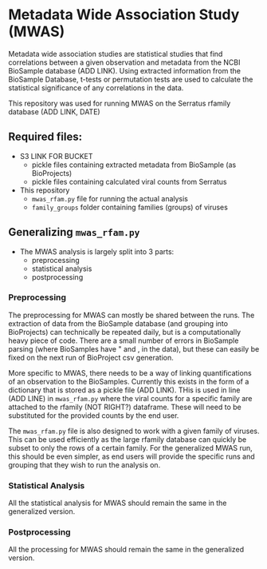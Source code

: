 # Metadata Wide Association Study (MWAS)
Metadata wide association studies are statistical studies that find correlations between a given observation and metadata from the NCBI BioSample database (ADD LINK). Using extracted information from the BioSample Database, t-tests or permutation tests are used to calculate the statistical significance of any correlations in the data. 

This repository was used for running MWAS on the Serratus rfamily database (ADD LINK, DATE)

## Required files:
- S3 LINK FOR BUCKET
    - pickle files containing extracted metadata from BioSample (as BioProjects)
    - pickle files containing calculated viral counts from Serratus
- This repository
    - ```mwas_rfam.py``` file for running the actual analysis
    - ```family_groups``` folder containing families (groups) of viruses


## Generalizing ```mwas_rfam.py```
- The MWAS analysis is largely split into 3 parts:
    - preprocessing
    - statistical analysis
    - postprocessing

### Preprocessing
The preprocessing for MWAS can mostly be shared between the runs. The extraction of data from the BioSample database (and grouping into BioProjects) can technically be repeated daily, but is a computationally heavy piece of code. There are a small number of errors in BioSample parsing (where BioSamples have " and , in the data), but these can easily be fixed on the next run of BioProject csv generation.

More specific to MWAS, there needs to be a way of linking quantifications of an observation to the BioSamples. Currently this exists in the form of a dictionary that is stored as a pickle file (ADD LINK). THis is used in line (ADD LINE) in ```mwas_rfam.py``` where the viral counts for a specific family are attached to the rfamily (NOT RIGHT?) dataframe. These will need to be substituted for the provided counts by the end user. 

The ```mwas_rfam.py``` file is also designed to work with a given family of viruses. This can be used efficiently as the large rfamily database can quickly be subset to only the rows of a certain family. For the generalized MWAS run, this should be even simpler, as end users will provide the specific runs and grouping that they wish to run the analysis on. 

### Statistical Analysis
All the statistical analysis for MWAS should remain the same in the generalized version.

### Postprocessing
All the processing for MWAS should remain the same in the generalized version.